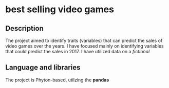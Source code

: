 # best selling video games

## Description
The project aimed to identify traits (variables) that can predict the sales of video games over the years. I have focused mainly on identifying variables that could predict the sales in 2017. I have utilized data on a *fictional* 

## Language and libraries
The project is Phyton-based, utilzing the **pandas**
